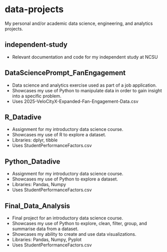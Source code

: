 # data-projects
My personal and/or academic data science, engineering, and analytics projects.

## independent-study
- Relevant documentation and code for my independent study at NCSU

## DataSciencePrompt_FanEngagement
- Data science and analytics exercise used as part of a job application.
- Showcases my use of Python to manipulate data in order to gain insight into a specific problem.
- Uses 2025-VeloCityX-Expanded-Fan-Engagement-Data.csv 

## R_Datadive
- Assignment for my introductory data science course.
- Showcases my use of R to explore a dataset.
- Libraries: dplyr, tibble
- Uses StudentPerformanceFactors.csv
  
## Python_Datadive
- Assignment for my introductory data science course.
- Showcases my use of Python to explore a dataset.
- Libraries: Pandas, Numpy
- Uses StudentPerformanceFactors.csv

## Final_Data_Analysis
- Final project for an introductory data science course.
- Showcases my use of Python to explore, clean, filter, group, and summarise data from a dataset.
- Showcases my ability to create and use data visualizations.
- Libraries: Pandas, Numpy, Pyplot
- Uses StudentPerformanceFactors.csv
